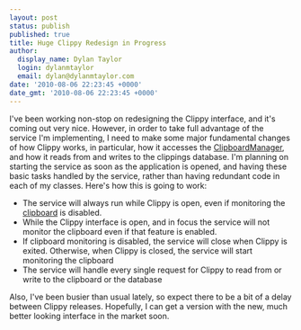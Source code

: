 ```yaml
---
layout: post
status: publish
published: true
title: Huge Clippy Redesign in Progress
author:
  display_name: Dylan Taylor
  login: dylanmtaylor
  email: dylan@dylanmtaylor.com
date: '2010-08-06 22:23:45 +0000'
date_gmt: '2010-08-06 22:23:45 +0000'
---
```

<p>I've been working non-stop on redesigning the Clippy interface, and it's coming out very nice. However, in order to take full advantage of the service I'm implementing, I need to make some major fundamental changes of how Clippy works, in particular, how it accesses the <a title="Android ClipboardManager" href="http://developer.android.com/reference/android/text/ClipboardManager.html">ClipboardManager</a>, and how it reads from and writes to the clippings database. I'm planning on starting the service as soon as the application is opened, and having these basic tasks handled by the service, rather than having redundant code in each of my classes. Here's how this is going to work:</p>
<ul>
<li>The service will always run while Clippy is open, even if monitoring the <a class="zem_slink" title="Clipboard (software)" rel="wikipedia" href="http://en.wikipedia.org/wiki/Clipboard_%28software%29">clipboard</a> is disabled.</li>
<li>While the Clippy interface is open, and in focus the service will not monitor the clipboard even if that feature is enabled.</li>
<li>If clipboard monitoring is disabled, the service will close when Clippy is exited. Otherwise, when Clippy is closed, the service will start monitoring the clipboard</li>
<li>The service will handle every single request for Clippy to read from or write to the clipboard or the database</li>
</ul>
<p>Also, I've been busier than usual lately, so expect there to be a bit of a delay between Clippy releases. Hopefully, I can get a version with the new, much better looking interface in the market soon.</p>
